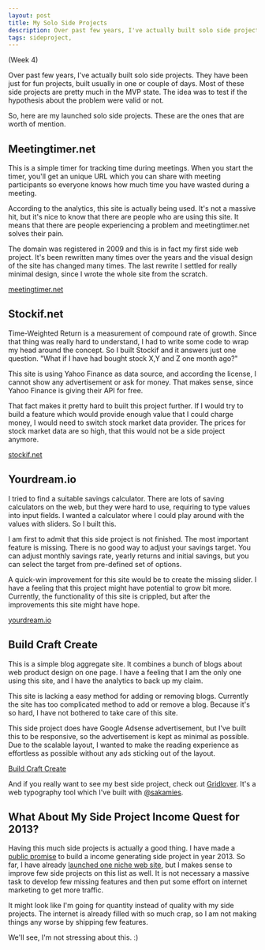 ```yaml
---
layout: post
title: My Solo Side Projects
description: Over past few years, I've actually built solo side projects. They have been just for fun projects, built usually in one or couple of days. Here are my launched solo side projects.
tags: sideproject,
---
```

(Week 4)

Over past few years, I've actually built solo side projects. They have been just for fun projects,
built usually in one or couple of days. Most of these side projects are pretty much in the MVP state.
The idea was to test if the hypothesis about the problem were valid or not.

So, here are my launched solo side projects. These are the ones that are worth of mention.

## Meetingtimer.net

This is a simple timer for tracking time during meetings. When you start the timer,
you'll get an unique URL which you can share with meeting participants so everyone
knows how much time you have wasted during a meeting.

According to the analytics, this site is actually being used. It's not a massive hit,
but it's nice to know that there are people who are using this site. It means that
there are people experiencing a problem and meetingtimer.net solves their pain.

The domain was registered in 2009 and this is in fact my first side web project.
It's been rewritten many times over the years and the visual design of the site has changed many times.
The last rewrite I settled for really minimal design, since I wrote the whole site from the scratch.

[meetingtimer.net](http://www.meetingtimer.net)

## Stockif.net

Time-Weighted Return is a measurement of compound rate of growth. Since that thing was really hard to understand,
I had to write some code to wrap my head around the concept. So I built Stockif and it answers just one question.
"What if I have had bought stock X,Y and Z one month ago?"

This site is using Yahoo Finance as data source, and according the license, I cannot
show any advertisement or ask for money. That makes sense, since Yahoo Finance is giving
their API for free.

That fact makes it pretty hard to built this project further. If I would try to build a feature
which would provide enough value that I could charge money, I would need to
switch stock market data provider. The prices for stock market data are so high, that
this would not be a side project anymore.

[stockif.net](http://www.stockif.net)

## Yourdream.io

I tried to find a suitable savings calculator. There are lots of saving calculators on the web, but they were
hard to use, requiring to type values into input fields. I wanted a calculator where I could
play around with the values with sliders. So I built this.

I am first to admit that this side project is not finished. The most important feature
is missing. There is no good way to adjust your savings target. You can adjust monthly savings rate, yearly returns and initial savings,
but you can select the target from pre-defined set of options.

A quick-win improvement for this site would be to create the missing slider. I have a feeling that
this project might have potential to grow bit more. Currently, the functionality of this site
is crippled, but after the improvements this site might have hope.

[yourdream.io](http://www.yourdream.io)

## Build Craft Create

This is a simple blog aggregate site. It combines a bunch of blogs about web product design on one page.
I have a feeling that I am the only one using this site, and I have the analytics to back up my claim.

This site is lacking a easy method for adding or removing blogs. Currently the site has
too complicated method to add or remove a blog. Because it's so hard,
I have not bothered to take care of this site.

This side project does have Google Adsense advertisement, but I've built this to be responsive,
so the advertisement is kept as minimal as possible. Due to the scalable layout, I wanted to make
the reading experience as effortless as possible without any ads sticking out of the layout.

[Build Craft Create](http://www.buildcraftcreate.com)

And if you really want to see my best side project, check out [Gridlover](http://www.gridlover.net).
It's a web typography tool which I've built with [@sakamies](http://www.twitter.com/sakamies).

## What About My Side Project Income Quest for 2013?

Having this much side projects is actually a good thing. I have made a [public promise](http://rebelcode.net/2013/01/01/in-2013-i-will-build-a-side-project-that-generates-income.html)
to build a income generating side project in year 2013. So far, I have already [launched one niche web site](http://rebelcode.net/2013/01/20/why-launching-a-niche-site-feels-kinda-weird.html),
but I makes sense to improve few side projects on this list as well. It is not necessary a massive task to
develop few missing features and then put some effort on internet marketing to get
more traffic.

It might look like I'm going for quantity instead of quality with my side projects. The internet
is already filled with so much crap, so I am not making things any worse by shipping few features.

We'll see, I'm not stressing about this. :)
